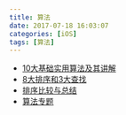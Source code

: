 ```yaml
---
title: 算法
date: 2017-07-18 16:03:07
categories: [iOS]
tags: [算法]
---
```


* [10大基础实用算法及其讲解](https://blog.csdn.net/zhangguofu2/article/details/31810179)
* [8大排序和3大查找](https://blog.csdn.net/cczk8138/article/details/31960407)
* [排序比较与总结](https://blog.csdn.net/cuit/article/details/9497065)
* [算法专题](https://www.jianshu.com/nb/5402645)
